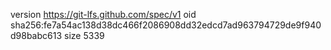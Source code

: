 version https://git-lfs.github.com/spec/v1
oid sha256:fe7a54ac138d38dc466f2086908dd32edcd7ad963794729de9f940d98babc613
size 5339
